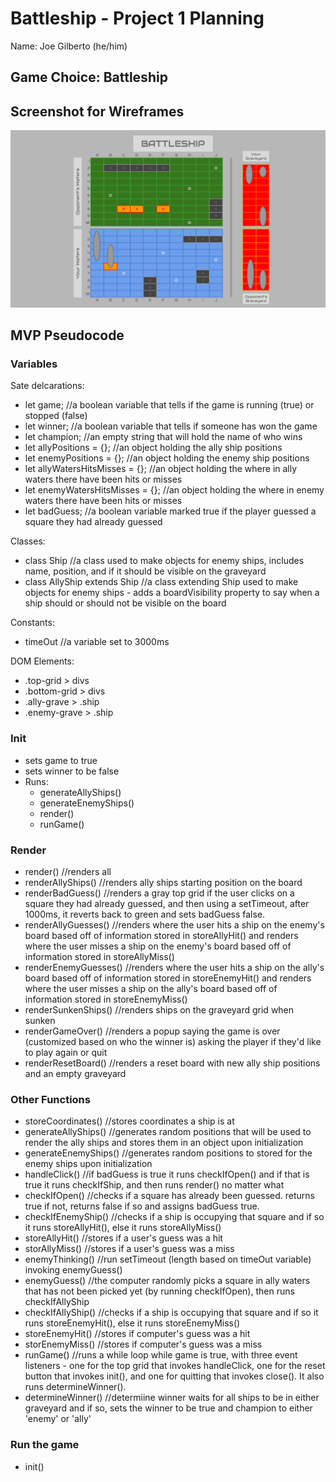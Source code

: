 # Battleship - Project 1 Planning
Name: Joe Gilberto (he/him)
## Game Choice: Battleship
## Screenshot for Wireframes
![wireframe](../assets/BattleshipWireFrame.png)
## MVP Pseudocode

### Variables
Sate delcarations: 
- let game; //a boolean variable that tells if the game is running (true) or stopped (false)
- let winner; //a boolean variable that tells if someone has won the game
- let champion; //an empty string that will hold the name of who wins
- let allyPositions = {}; //an object holding the ally ship positions
- let enemyPositions = {}; //an object holding the enemy ship positions
- let allyWatersHitsMisses = {}; //an object holding the where in ally waters there have been hits or misses
- let enemyWatersHitsMisses = {}; //an object holding the where in enemy waters there have been hits or misses
- let badGuess; //a boolean variable marked true if the player guessed a square they had already guessed

Classes:
- class Ship //a class used to make objects for enemy ships, includes name, position, and if it should be visible on the graveyard
- class AllyShip extends Ship //a class extending Ship used to make objects for enemy ships - adds a boardVisibility property to say when a ship should or should not be visible on the board

Constants:
- timeOut //a variable set to 3000ms

DOM Elements:
- .top-grid > divs
- .bottom-grid > divs
- .ally-grave > .ship
- .enemy-grave > .ship

### Init
- sets game to true
- sets winner to be false
- Runs:
    - generateAllyShips()
    - generateEnemyShips()
    - render()
    - runGame()

### Render
- render() //renders all
- renderAllyShips() //renders ally ships starting position on the board
- renderBadGuess() //renders a gray top grid if the user clicks on a square they had already guessed, and then using a setTimeout, after 1000ms, it reverts back to green and sets badGuess false.
- renderAllyGuesses() //renders where the user hits a ship on the enemy's board based off of information stored in storeAllyHit() and renders where the user misses a ship on the enemy's board based off of information stored in storeAllyMiss()
- renderEnemyGuesses() //renders where the user hits a ship on the ally's board based off of information stored in storeEnemyHit() and renders where the user misses a ship on the ally's board based off of information stored in storeEnemyMiss()
- renderSunkenShips() //renders ships on the graveyard grid when sunken
- renderGameOver() //renders a popup saying the game is over (customized based on who the winner is) asking the player if they'd like to play again or quit
- renderResetBoard() //renders a reset board with new ally ship positions and an empty graveyard

### Other Functions
- storeCoordinates() //stores coordinates a ship is at
- generateAllyShips() //generates random positions that will be used to render the ally ships and stores them in an object upon initialization
- generateEnemyShips() //generates random positions to stored for the enemy ships upon initialization
- handleClick() //if badGuess is true it runs checkIfOpen() and if that is true it runs checkIfShip, and then runs render() no matter what
- checkIfOpen() //checks if a square has already been guessed.  returns true if not, returns false if so and assigns badGuess true.
- checkIfEnemyShip() //checks if a ship is occupying that square and if so it runs storeAllyHit(), else it runs storeAllyMiss()
- storeAllyHit() //stores if a user's guess was a hit
- storAllyMiss() //stores if a user's guess was a miss
- enemyThinking() //run setTimeout (length based on timeOut variable) invoking enemyGuess()
- enemyGuess() //the computer randomly picks a square in ally waters that has not been picked yet (by running checkIfOpen), then runs checkIfAllyShip
- checkIfAllyShip() //checks if a ship is occupying that square and if so it runs storeEnemyHit(), else it runs storeEnemyMiss()
- storeEnemyHit() //stores if computer's guess was a hit
- storEnemyMiss() //stores if computer's guess was a miss
- runGame() //runs a while loop while game is true, with three event listeners - one for the top grid that invokes handleClick, one for the reset button that invokes init(), and one for quitting that invokes close().  It also runs determineWinner().
- determineWinner() //determiine winner waits for all ships to be in either graveyard and if so, sets the winner to be true and champion to either 'enemy' or 'ally'

### Run the game
- init()